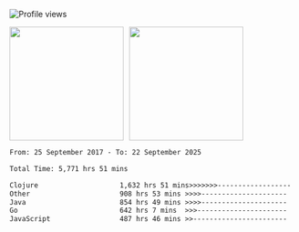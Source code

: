 ![Profile views](https://komarev.com/ghpvc/?username=liuchong)

<!-- ![GitHub stats](https://github-readme-stats.vercel.app/api?username=liuchong&show_icons=true) -->

<div style="display: flex; gap: 10px; align-items: center;">
  <img style="height: 200px;" src="https://github-readme-stats.vercel.app/api?username=liuchong&show_icons=true" />
  <img style="height: 200px;" src="https://github-readme-stats.vercel.app/api/top-langs/?username=liuchong&size_weight=0.5&count_weight=0.5&langs_count=6&hide=css,lua,html&layout=compact" />
</div>

<!-- <img src="https://cr-skills-chart-widget.azurewebsites.net/api/api?username=liuchong&skills=Java,JavaScript,Python,Go,Rust,Zig&show-other-skills=true"/> -->

<!--START_SECTION:waka-->

```txt
From: 25 September 2017 - To: 22 September 2025

Total Time: 5,771 hrs 51 mins

Clojure                    1,632 hrs 51 mins>>>>>>>------------------   28.29 %
Other                      908 hrs 53 mins >>>>---------------------   15.75 %
Java                       854 hrs 49 mins >>>>---------------------   14.81 %
Go                         642 hrs 7 mins  >>>----------------------   11.13 %
JavaScript                 487 hrs 46 mins >>-----------------------   08.45 %
```

<!--END_SECTION:waka-->
